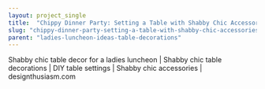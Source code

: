 ```yaml
---
layout: project_single
title:  "Chippy Dinner Party: Setting a Table with Shabby Chic Accessories"
slug: "chippy-dinner-party-setting-a-table-with-shabby-chic-accessories"
parent: "ladies-luncheon-ideas-table-decorations"
---
```

Shabby chic table decor for a ladies luncheon | Shabby chic table decorations | DIY table settings | Shabby chic accessories | designthusiasm.com